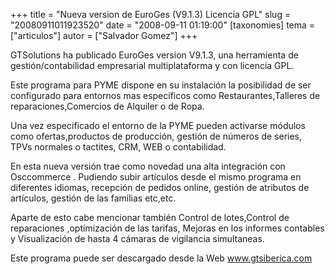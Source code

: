 +++
title = "Nueva version de EuroGes (V9.1.3) Licencia GPL"
slug = "20080911011923520"
date = "2008-09-11 01:19:00"
[taxonomies]
tema = ["articulos"]
autor = ["Salvador Gomez"]
+++

GTSolutions ha publicado EuroGes version V9.1.3, una herramienta de
gestión/contabilidad empresarial multiplataforma y con licencia GPL.

Este programa para PYME dispone en su instalación la posibilidad de ser
configurado para entornos mas específicos como Restaurantes,Talleres de
reparaciones,Comercios de Alquiler o de Ropa.

Una vez especificado el entorno de la PYME pueden activarse módulos como
ofertas,productos de producción, gestión de números de series, TPVs
normales o tactites, CRM, WEB o contabilidad.

En esta nueva versión trae como novedad una alta integración con
Osccommerce . Pudiendo subir artículos desde el mismo programa en
diferentes idiomas, recepción de pedidos online, gestión de atributos de
artículos, gestión de las familias etc,etc.

Aparte de esto cabe mencionar también Control de lotes,Control de
reparaciones ,optimización de las tarifas, Mejoras en los informes
contables y Visualización de hasta 4 cámaras de vigilancia simultaneas.

Este programa puede ser descargado desde la Web
<a href="http://www.gtsiberica.com">www.gtsiberica.com</a>

